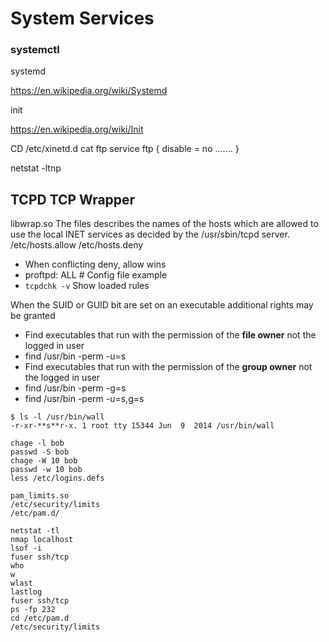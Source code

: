# System Services

### systemctl ###

systemd

https://en.wikipedia.org/wiki/Systemd

init

https://en.wikipedia.org/wiki/Init


CD /etc/xinetd.d
cat ftp
service ftp
{
    disable = no
    .......
}

netstat -ltnp


## TCPD TCP Wrapper
libwrap.so
The files describes the names of the hosts which are allowed to use the local INET services as decided by the /usr/sbin/tcpd server.
/etc/hosts.allow
/etc/hosts.deny

- When conflicting deny, allow wins
- proftpd: ALL  # Config file example
- `tcpdchk -v`  Show loaded rules


When the SUID or GUID bit are set on an executable additional rights may be granted
- Find executables that run with the permission of the **file owner** not the logged in user 
- find /usr/bin -perm -u=s
- Find executables that run with the permission of the **group owner** not the logged in user 
- find /usr/bin -perm -g=s
- find /usr/bin -perm -u=s,g=s
```
$ ls -l /usr/bin/wall
-r-xr-**s**r-x. 1 root tty 15344 Jun  9  2014 /usr/bin/wall
```
```
chage -l bob
passwd -S bob
chage -W 10 bob
passwd -w 10 bob
less /etc/logins.defs
```

```
pam_limits.so
/etc/security/limits
/etc/pam.d/
```

```
netstat -tl
nmap localhost
lsof -i
fuser ssh/tcp
who
w
wlast
lastlog
fuser ssh/tcp
ps -fp 232
cd /etc/pam.d
/etc/security/limits
```


